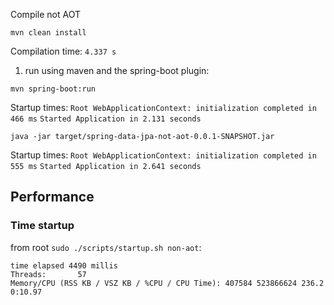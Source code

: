 Compile not AOT
```shell
mvn clean install
```

Compilation time: `4.337 s`

1) run using maven and the spring-boot plugin:
```shell
mvn spring-boot:run
```
Startup times:
`Root WebApplicationContext: initialization completed in 466 ms`
`Started Application in 2.131 seconds`

```shell
java -jar target/spring-data-jpa-not-aot-0.0.1-SNAPSHOT.jar
```
Startup times:
`Root WebApplicationContext: initialization completed in 555 ms`
`Started Application in 2.641 seconds`

## Performance

### Time startup
from root `sudo ./scripts/startup.sh non-aot`:
```shell
time elapsed 4490 millis
Threads:       57
Memory/CPU (RSS KB / VSZ KB / %CPU / CPU Time): 407584 523866624 236.2   0:10.97
```
